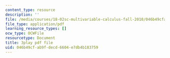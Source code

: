 ```yaml
---
content_type: resource
description: ''
file: /media/courses/18-02sc-multivariable-calculus-fall-2010/046b49cfab9fdecd6604e7db4b183759_mEI7ACWmx_8.pdf
file_type: application/pdf
learning_resource_types: []
ocw_type: OCWFile
resourcetype: Document
title: 3play pdf file
uid: 046b49cf-ab9f-decd-6604-e7db4b183759
---
```

